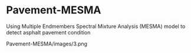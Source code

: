 # Pavement-MESMA
Using Multiple Endmembers Spectral Mixture Analysis (MESMA) model to detect asphalt pavement condition


Pavement-MESMA/images/3.png


